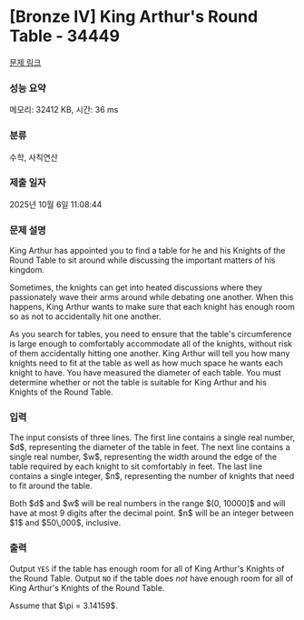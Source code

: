 # [Bronze IV] King Arthur's Round Table - 34449 

[문제 링크](https://www.acmicpc.net/problem/34449) 

### 성능 요약

메모리: 32412 KB, 시간: 36 ms

### 분류

수학, 사칙연산

### 제출 일자

2025년 10월 6일 11:08:44

### 문제 설명

<p>King Arthur has appointed you to find a table for he and his Knights of the Round Table to sit around while discussing the important matters of his kingdom.</p>

<p>Sometimes, the knights can get into heated discussions where they passionately wave their arms around while debating one another. When this happens, King Arthur wants to make sure that each knight has enough room so as not to accidentally hit one another.</p>

<p>As you search for tables, you need to ensure that the table's circumference is large enough to comfortably accommodate all of the knights, without risk of them accidentally hitting one another. King Arthur will tell you how many knights need to fit at the table as well as how much space he wants each knight to have. You have measured the diameter of each table. You must determine whether or not the table is suitable for King Arthur and his Knights of the Round Table.</p>

### 입력 

 <p>The input consists of three lines. The first line contains a single real number, $d$, representing the diameter of the table in feet. The next line contains a single real number, $w$, representing the width around the edge of the table required by each knight to sit comfortably in feet. The last line contains a single integer, $n$, representing the number of knights that need to fit around the table.</p>

<p>Both $d$ and $w$ will be real numbers in the range $(0, 10000]$ and will have at most 9 digits after the decimal point. $n$ will be an integer between $1$ and $50\,000$, inclusive.</p>

### 출력 

 <p>Output <code>YES</code> if the table has enough room for all of King Arthur's Knights of the Round Table. Output <code>NO</code> if the table does <em>not</em> have enough room for all of King Arthur's Knights of the Round Table.</p>

<p>Assume that $\pi = 3.14159$.</p>

